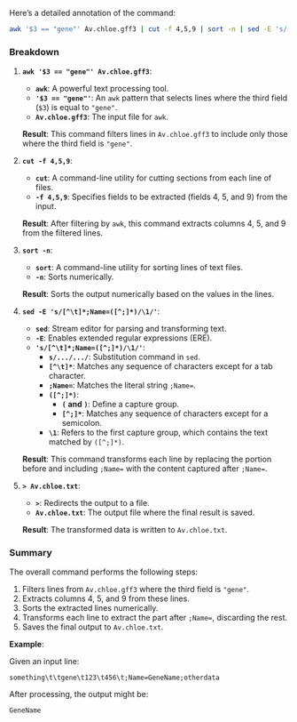 Here’s a detailed annotation of the command:

```bash
awk '$3 == "gene"' Av.chloe.gff3 | cut -f 4,5,9 | sort -n | sed -E 's/[^\t]*;Name=([^;]*)/\1/' > Av.chloe.txt
```

### Breakdown

1. **`awk '$3 == "gene"' Av.chloe.gff3`**:
   - **`awk`**: A powerful text processing tool.
   - **`'$3 == "gene"'`**: An `awk` pattern that selects lines where the third field (`$3`) is equal to `"gene"`.
   - **`Av.chloe.gff3`**: The input file for `awk`.

   **Result**: This command filters lines in `Av.chloe.gff3` to include only those where the third field is `"gene"`.

2. **`cut -f 4,5,9`**:
   - **`cut`**: A command-line utility for cutting sections from each line of files.
   - **`-f 4,5,9`**: Specifies fields to be extracted (fields 4, 5, and 9) from the input.

   **Result**: After filtering by `awk`, this command extracts columns 4, 5, and 9 from the filtered lines.

3. **`sort -n`**:
   - **`sort`**: A command-line utility for sorting lines of text files.
   - **`-n`**: Sorts numerically.

   **Result**: Sorts the output numerically based on the values in the lines.

4. **`sed -E 's/[^\t]*;Name=([^;]*)/\1/'`**:
   - **`sed`**: Stream editor for parsing and transforming text.
   - **`-E`**: Enables extended regular expressions (ERE).
   - **`'s/[^\t]*;Name=([^;]*)/\1/'`**:
     - **`s/.../.../`**: Substitution command in `sed`.
     - **`[^\t]*`**: Matches any sequence of characters except for a tab character.
     - **`;Name=`**: Matches the literal string `;Name=`.
     - **`([^;]*)`**: 
       - **`(` and `)`**: Define a capture group.
       - **`[^;]*`**: Matches any sequence of characters except for a semicolon.
     - **`\1`**: Refers to the first capture group, which contains the text matched by `([^;]*)`.

   **Result**: This command transforms each line by replacing the portion before and including `;Name=` with the content captured after `;Name=`.

5. **`> Av.chloe.txt`**:
   - **`>`**: Redirects the output to a file.
   - **`Av.chloe.txt`**: The output file where the final result is saved.

   **Result**: The transformed data is written to `Av.chloe.txt`.

### Summary

The overall command performs the following steps:

1. Filters lines from `Av.chloe.gff3` where the third field is `"gene"`.
2. Extracts columns 4, 5, and 9 from these lines.
3. Sorts the extracted lines numerically.
4. Transforms each line to extract the part after `;Name=`, discarding the rest.
5. Saves the final output to `Av.chloe.txt`.

**Example**:

Given an input line:

```
something\t\tgene\t123\t456\t;Name=GeneName;otherdata
```

After processing, the output might be:

```
GeneName
```